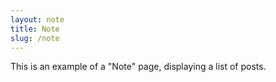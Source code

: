 ```yaml
---
layout: note
title: Note
slug: /note
---
```


This is an example of a "Note" page, displaying a list of posts.
<br />